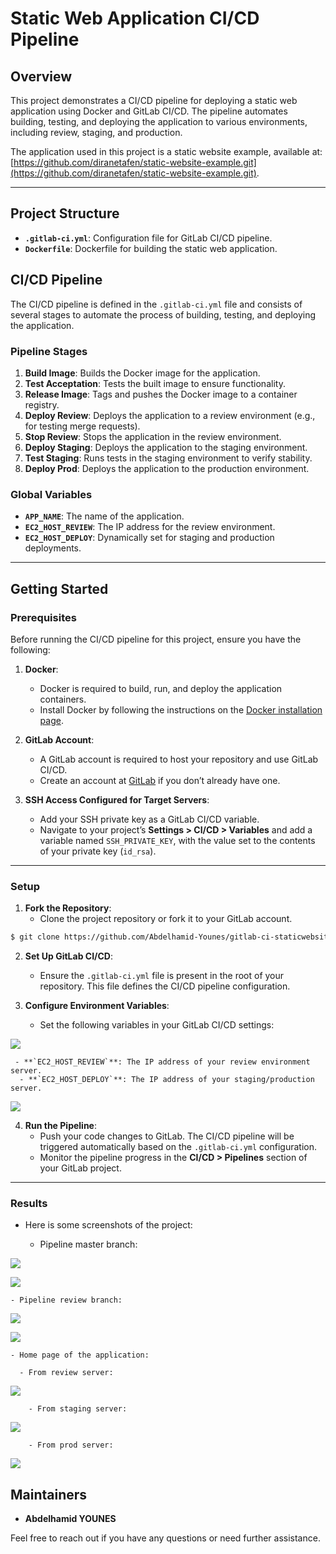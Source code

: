 # Static Web Application CI/CD Pipeline

## Overview

This project demonstrates a CI/CD pipeline for deploying a static web application using Docker and GitLab CI/CD. The pipeline automates building, testing, and deploying the application to various environments, including review, staging, and production. 

The application used in this project is a static website example, available at: [https://github.com/diranetafen/static-website-example.git](https://github.com/diranetafen/static-website-example.git).

---

## Project Structure

- **`.gitlab-ci.yml`**: Configuration file for GitLab CI/CD pipeline.
- **`Dockerfile`**: Dockerfile for building the static web application.

## CI/CD Pipeline

The CI/CD pipeline is defined in the `.gitlab-ci.yml` file and consists of several stages to automate the process of building, testing, and deploying the application.

### Pipeline Stages

1. **Build Image**: Builds the Docker image for the application.
2. **Test Acceptation**: Tests the built image to ensure functionality.
3. **Release Image**: Tags and pushes the Docker image to a container registry.
4. **Deploy Review**: Deploys the application to a review environment (e.g., for testing merge requests).
5. **Stop Review**: Stops the application in the review environment.
6. **Deploy Staging**: Deploys the application to the staging environment.
7. **Test Staging**: Runs tests in the staging environment to verify stability.
8. **Deploy Prod**: Deploys the application to the production environment.

### Global Variables

- **`APP_NAME`**: The name of the application.
- **`EC2_HOST_REVIEW`**: The IP address for the review environment.
- **`EC2_HOST_DEPLOY`**: Dynamically set for staging and production deployments.

---

## Getting Started

### Prerequisites

Before running the CI/CD pipeline for this project, ensure you have the following:

1. **Docker**:
   - Docker is required to build, run, and deploy the application containers.
   - Install Docker by following the instructions on the [Docker installation page](https://docs.docker.com/get-docker/).

2. **GitLab Account**:
   - A GitLab account is required to host your repository and use GitLab CI/CD.
   - Create an account at [GitLab](https://gitlab.com/users/sign_up) if you don’t already have one.

3. **SSH Access Configured for Target Servers**:
   - Add your SSH private key as a GitLab CI/CD variable.
   - Navigate to your project’s **Settings > CI/CD > Variables** and add a variable named `SSH_PRIVATE_KEY`, with the value set to the contents of your private key (`id_rsa`).

---

### Setup

1. **Fork the Repository**:
   - Clone the project repository or fork it to your GitLab account.

  ```bash
  $ git clone https://github.com/Abdelhamid-Younes/gitlab-ci-staticwebsite.git
```

2. **Set Up GitLab CI/CD**:
   - Ensure the `.gitlab-ci.yml` file is present in the root of your repository. This file defines the CI/CD pipeline configuration.

3. **Configure Environment Variables**:
   - Set the following variables in your GitLab CI/CD settings:

![](images/CI_CD_Pipeline.png)

     - **`EC2_HOST_REVIEW`**: The IP address of your review environment server.
      - **`EC2_HOST_DEPLOY`**: The IP address of your staging/production server.

![](images/CI_CD_Pipeline.png)

4. **Run the Pipeline**:
   - Push your code changes to GitLab. The CI/CD pipeline will be triggered automatically based on the `.gitlab-ci.yml` configuration.
   - Monitor the pipeline progress in the **CI/CD > Pipelines** section of your GitLab project.

---

### Results

- Here is some screenshots of the project:

    - Pipeline master branch:

![](images/CI_CD_Pipeline.png)

![](images/CI_CD_Pipeline.png)

    - Pipeline review branch:

![](images/CI_CD_Pipeline.png)

![](images/CI_CD_Pipeline.png)

    - Home page of the application:

      - From review server:

![](images/CI_CD_Pipeline.png)

        - From staging server:

![](images/CI_CD_Pipeline.png)

        - From prod server:

 ![](images/CI_CD_Pipeline.png)

## Maintainers

- **Abdelhamid YOUNES**

Feel free to reach out if you have any questions or need further assistance.
